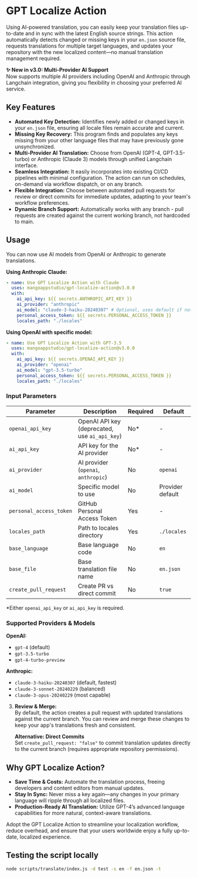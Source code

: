 # GPT Localize Action

Using AI-powered translation, you can easily keep your translation files up-to-date and in sync with the latest English source strings. This action automatically detects changed or missing keys in your `en.json` source file, requests translations for multiple target languages, and updates your repository with the new localized content—no manual translation management required.

**✨ New in v3.0: Multi-Provider AI Support**  
Now supports multiple AI providers including OpenAI and Anthropic through Langchain integration, giving you flexibility in choosing your preferred AI service.

## Key Features

- **Automated Key Detection:** Identifies newly added or changed keys in your `en.json` file, ensuring all locale files remain accurate and current.  
- **Missing Key Recovery:** This program finds and populates any keys missing from your other language files that may have previously gone unsynchronized.  
- **Multi-Provider AI Translation:** Choose from OpenAI (GPT-4, GPT-3.5-turbo) or Anthropic (Claude 3) models through unified Langchain interface.  
- **Seamless Integration:** It easily incorporates into existing CI/CD pipelines with minimal configuration. The action can run on schedules, on-demand via workflow dispatch, or on any branch.  
- **Flexible Integration:** Choose between automated pull requests for review or direct commits for immediate updates, adapting to your team's workflow preferences.
- **Dynamic Branch Support:** Automatically works with any branch - pull requests are created against the current working branch, not hardcoded to main.

## Usage

You can now use AI models from OpenAI or Anthropic to generate translations. 

**Using Anthropic Claude:**
```yaml
- name: Use GPT Localize Action with Claude
  uses: mangoappstudio/gpt-localize-action@v3.0.0
  with:
    ai_api_key: ${{ secrets.ANTHROPIC_API_KEY }}
    ai_provider: "anthropic"
    ai_model: "claude-3-haiku-20240307" # Optional, uses default if not specified
    personal_access_token: ${{ secrets.PERSONAL_ACCESS_TOKEN }}
    locales_path: "./locales"
```

**Using OpenAI with specific model:**
```yaml
- name: Use GPT Localize Action with GPT-3.5
  uses: mangoappstudio/gpt-localize-action@v3.0.0
  with:
    ai_api_key: ${{ secrets.OPENAI_API_KEY }}
    ai_provider: "openai"
    ai_model: "gpt-3.5-turbo"
    personal_access_token: ${{ secrets.PERSONAL_ACCESS_TOKEN }}
    locales_path: "./locales"
```

### Input Parameters

| Parameter | Description | Required | Default |
|-----------|-------------|----------|---------|
| `openai_api_key` | OpenAI API key (deprecated, use `ai_api_key`) | No* | - |
| `ai_api_key` | API key for the AI provider | No* | - |
| `ai_provider` | AI provider (`openai`, `anthropic`) | No | `openai` |
| `ai_model` | Specific model to use | No | Provider default |
| `personal_access_token` | GitHub Personal Access Token | Yes | - |
| `locales_path` | Path to locales directory | Yes | `./locales` |
| `base_language` | Base language code | No | `en` |
| `base_file` | Base translation file name | No | `en.json` |
| `create_pull_request` | Create PR vs direct commit | No | `true` |

*Either `openai_api_key` or `ai_api_key` is required.

### Supported Providers & Models

**OpenAI:**
- `gpt-4` (default)
- `gpt-3.5-turbo`
- `gpt-4-turbo-preview`

**Anthropic:**
- `claude-3-haiku-20240307` (default, fastest)
- `claude-3-sonnet-20240229` (balanced)
- `claude-3-opus-20240229` (most capable)

3. **Review & Merge:**  
   By default, the action creates a pull request with updated translations against the current branch. You can review and merge these changes to keep your app's translations fresh and consistent.
   
   **Alternative: Direct Commits**  
   Set `create_pull_request: "false"` to commit translation updates directly to the current branch (requires appropriate repository permissions).

## Why GPT Localize Action?

- **Save Time & Costs:** Automate the translation process, freeing developers and content editors from manual updates.  
- **Stay In Sync:** Never miss a key again—any changes in your primary language will ripple through all localized files.  
- **Production-Ready AI Translation:** Utilize GPT-4’s advanced language capabilities for more natural, context-aware translations.

Adopt the GPT Localize Action to streamline your localization workflow, reduce overhead, and ensure that your users worldwide enjoy a fully up-to-date, localized experience.

## Testing the script locally

```bash
node scripts/translate/index.js -d test -s en -f en.json -t
```
